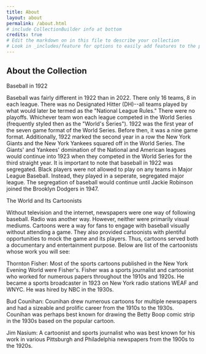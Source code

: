 ```yaml
---
title: About
layout: about
permalink: /about.html
# include CollectionBuilder info at bottom
credits: true
# Edit the markdown on in this file to describe your collection
# Look in _includes/feature for options to easily add features to the page
---
```



## About the Collection

Baseball in 1922

Baseball was fairly different in 1922 than in 2022. There only 16 teams, 8 in each league. There was no Designated Hitter (DH)--all teams played by what would later be termed as the "National League Rules." There were no playoffs. Whichever team won each league competed in the World Series (frequently styled then as the "World's Series"). 1922 was the first year of the seven game format of the World Series. Before then, it was a nine game format. Additionally, 1922 marked the second year in a row the New York Giants and the New York Yankees squared off in the World Series. The Giants' and Yankees' domination of the National and American leagues would continue into 1923 when they competed in the World Series for the third straight year. It is important to note that baseball in 1922 was segregated. Black players were not allowed to play on any teams in Major League Baseball. Instead, they played in a seperate, segregated major league. The segregation of baseball would continue until Jackie Robinson joined the Brooklyn Dodgers in 1947.

The World and Its Cartoonists

Without television and the internet, newspapers were one way of following baseball. Radio was another way. However, neither were primarily visual mediums. Cartoons were a way for fans to engage with baseball visually without attending a game. They also provided cartoonists with plentiful opportunities to mock the game and its players. Thus, cartoons served both a documentary and entertainment purpose. Below are list of the cartoonists whose work you will see:

Thornton Fisher: Most of the sports cartoons published in the New York Evening World were Fisher's. Fisher was a sports journalist and cartoonist who worked for numerous papers throughout the 1910s and 1920s. He became a sports broadcaster in 1923 on New York radio stations WEAF and WNYC. He was hired by NBC in the 1930s.

Bud Counihan: Counihan drew numerous cartoons for multiple newspapers and had a sizeable and prolific career from the 1910s to the 1930s. Counihan was perhaps best known for drawing the Betty Boop comic strip in the 1930s based on the popular cartoon.

Jim Nasium: A cartoonist and sports journalist who was best known for his work in various Pittsburgh and Philadelphia newspapers from the 1900s to the 1920s.
